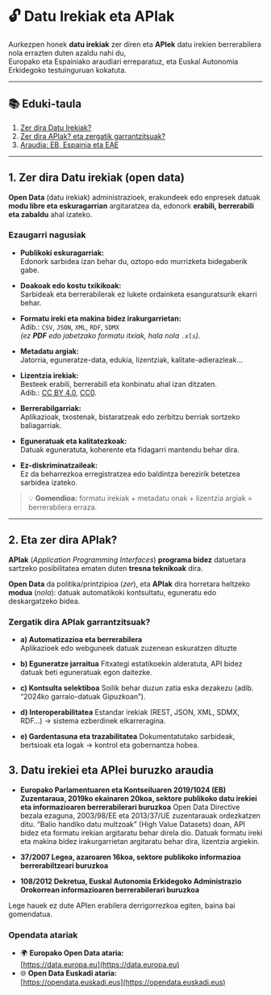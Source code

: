 # 🔓 Datu Irekiak eta APIak
 
Aurkezpen honek **datu irekiak** zer diren eta **APIek** datu irekien berrerabilera nola errazten duten azaldu nahi du,  
Europako eta Espainiako araudiari erreparatuz, eta Euskal Autonomia Erkidegoko testuinguruan kokatuta. 

---

## 📚 Eduki-taula

1. [Zer dira Datu Irekiak?](#1-zer-dira-datu-irekiak-open-data)  
2. [Zer dira APIak? eta zergatik garrantzitsuak?](#2-eta-zer-dira-apiak)  
3. [Araudia: EB, Espainia eta EAE](#3-datu-irekiei-eta-apiei-buruzko-araudia)  

---

## 1. Zer dira Datu irekiak (open data)

**Open Data** (datu irekiak) administrazioek, erakundeek edo enpresek datuak  
**modu libre eta eskuragarrian** argitaratzea da, edonork **erabili, berrerabili eta zabaldu** ahal izateko.

### Ezaugarri nagusiak

- **Publikoki eskuragarriak:**  
  Edonork sarbidea izan behar du, oztopo edo murrizketa bidegaberik gabe.

- **Doakoak edo kostu txikikoak:**  
  Sarbideak eta berrerabilerak ez lukete ordainketa esanguratsurik ekarri behar.

- **Formatu ireki eta makina bidez irakurgarrietan:**  
  Adib.: `CSV`, `JSON`, `XML`, `RDF`, `SDMX`  
  *(ez **PDF** edo jabetzako formatu itxiak, hala nola `.xls`)*.

- **Metadatu argiak:**  
  Jatorria, eguneratze-data, edukia, lizentziak, kalitate-adierazleak…

- **Lizentzia irekiak:**  
  Besteek erabili, berrerabili eta konbinatu ahal izan ditzaten.  
  Adib.: [CC BY 4.0](https://creativecommons.org/licenses/by/4.0/), [CC0](https://creativecommons.org/publicdomain/zero/1.0/).

- **Berrerabilgarriak:**  
  Aplikazioak, txostenak, bistaratzeak edo zerbitzu berriak sortzeko baliagarriak.

- **Eguneratuak eta kalitatezkoak:**  
  Datuak eguneratuta, koherente eta fidagarri mantendu behar dira.

- **Ez-diskriminatzaileak:**  
  Ez da beharrezkoa erregistratzea edo baldintza berezirik betetzea sarbidea izateko.

> 💡 **Gomendioa:** formatu irekiak + metadatu onak + lizentzia argiak = berrerabilera erraza.

---

## 2. Eta zer dira APIak?

**APIak** (*Application Programming Interfaces*) **programa bidez** datuetara sartzeko posibilitatea ematen duten **tresna teknikoak** dira.  

**Open Data** da politika/printzipioa (*zer*), eta **APIak** dira horretara heltzeko **modua** (*nola*): datuak automatikoki kontsultatu, eguneratu edo deskargatzeko bidea.

### Zergatik dira APIak garrantzitsuak?

- **a) Automatizazioa eta berrerabilera**  
  Aplikazioek edo webguneek datuak zuzenean eskuratzen dituzte

- **b) Eguneratze jarraitua**
Fitxategi estatikoekin alderatuta, API bidez datuak beti eguneratuak egon daitezke.

- **c) Kontsulta selektiboa**
Soilik behar duzun zatia eska dezakezu (adib. “2024ko garraio-datuak Gipuzkoan”).

- **d) Interoperabilitatea**
Estandar irekiak (REST, JSON, XML, SDMX, RDF…) → sistema ezberdinek elkarreragina.

- **e) Gardentasuna eta trazabilitatea**
Dokumentatutako sarbideak, bertsioak eta logak → kontrol eta gobernantza hobea.


## 3. Datu irekiei eta APIei buruzko araudia

- **Europako Parlamentuaren eta Kontseiluaren 2019/1024 (EB) Zuzentaraua, 2019ko ekainaren 20koa, sektore publikoko datu irekiei eta informazioaren berrerabilerari buruzkoa**
Open Data Directive bezala ezaguna, 2003/98/EE eta 2013/37/UE zuzentarauak ordezkatzen ditu. “Balio handiko datu multzoak” (High Value Datasets) doan, API bidez eta formatu irekian argitaratu behar direla dio. Datuak formatu ireki eta makina bidez irakurgarrietan argitaratu behar dira, lizentzia argiekin.

- **37/2007 Legea, azaroaren 16koa, sektore publikoko informazioa berrerabiltzeari buruzkoa**

- **108/2012 Dekretua, Euskal Autonomia Erkidegoko Administrazio Orokorrean informazioaren berrerabilerari buruzkoa**

Lege hauek ez dute APIen erabilera derrigorrezkoa egiten, baina bai gomendatua.

### Opendata atariak

- 🌍 **Europako Open Data ataria:**  
  [https://data.europa.eu](https://data.europa.eu)
- 🌐 **Open Data Euskadi ataria:**  
  [https://opendata.euskadi.eus](https://opendata.euskadi.eus)  

